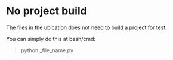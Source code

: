 # No project build

The files in the ubication does not need to build a project for test.

You can simply do this at bash/cmd:

> python _file_name.py
